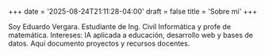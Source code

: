 +++
date = '2025-08-24T21:11:28-04:00'
draft = false
title = 'Sobre mi'
+++

Soy Eduardo Vergara. Estudiante de Ing. Civil Informática y profe de matemática. Intereses: IA aplicada a educación, desarrollo web y bases de datos. Aquí documento proyectos y recursos docentes.
